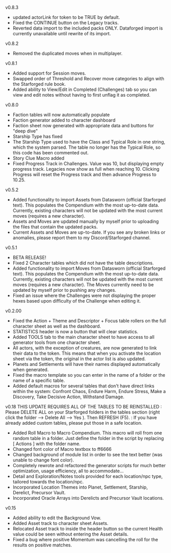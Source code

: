 v0.8.3
 - updated actorLink for token to be TRUE by default.
 - Fixed the CONTINUE button on the Legacy tracks.
 - Reverted data import to the included packs ONLY. Dataforged import is currently unavailable until rewrite of its import.

v0.8.2
 - Removed the duplicated moves when in multiplayer.

v0.8.1
 - Added support for Session moves.
 - Swapped order of Threshold and Recover move categories to align with the Starforged rule book.
 - Added ability to View/Edit in Completed (Challenges) tab so you can view and edit notes without having to first unflag it as completed.

v0.8.0
 - Faction tables will now automatically populate 
 - Faction generator added to character dashboard
 - Faction sheet now generated with appropriate data and buttons for "deep dive"
 - Starship Type has fixed
 - The Starship Type used to have the Class and Typical Role in one string, which the system parsed. The table no longer has the Typical Role, so this code has been commented out.
 - Story Clue Macro added
 - Fixed Progress Track in Challenges. Value was 10, but displaying empty progress track. Legacies now show as full when reaching 10. Clicking Progress will reset the Progress track and then advance Progress to 10.25.

v0.5.2
 - Added functionality to import Assets from Datasworn (official Starforged text). This populates the Compendium with the most up-to-date data. Currently, existing characters will not be updated with the most current moves (requires a new character).
 - Assets and Moves are updated manually by myself prior to uploading the files that contain the updated packs.
 - Current Assets and Moves are up-to-date. If you see any broken links or anomalies, please report them to my Discord/Starforged channel.

v0.5.1
 - BETA RELEASE!
 - Fixed 2 Character tables which did not have the table descriptions.
 - Added functionality to import Moves from Datasworn (official Starforged text). This populates the Compendium with the most up-to-date data. Currently, existing characters will not be updated with the most current moves (requires a new character). The Moves currently need to be updated by myself prior to pushing any changes.
 - Fixed an issue where the Challenges were not displaying the proper hexes based upon difficulty of the Challenge when editing it.
 

v0.2.00
- Fixed the Action + Theme and Descriptor + Focus table rollers on the full character sheet as well as the dashboard.
- STATISTICS header is now a button that will clear statistics.
- Added TOOLS tab to the main character sheet to have access to all generator tools from one character sheet.
- All actors, with the exception of creatures, are now generated to link their data to the token. This means that when you activate the location sheet via the token, the original in the actor list is also updated.
- Planets and Settlements will have their names displayed automatically when generated.
- Fixed the macro template so you can enter in the name of a folder or the name of a specific table.
- Added default macros for several tables that don't have direct links within the system: Confront Chaos, Endure Harm, Endure Stress, Make a Discovery, Take Decisive Action, Withstand Damage.

v0.18
THIS UPDATE REQUIRES ALL OF THE TABLES TO BE REINSTALLED
: Please DELETE ALL on your Starforged folders in the tables section (right click the folder --> Delete All --> Yes ). Then REFRESH (F5).
: If you have already added custom tables, please put those in a safe location.

- Added Roll Macro to Macro Compendium. This macro will roll from one random table in a folder. Just define the folder in the script by replacing [ Actions ] with the folder name.
- Changed font color of Macro textbox to ff6666
- Changed background of module list in order to see the text better (was unable to change font color).
- Completely rewrote and refactored the generator scripts for much better optimization, usage efficiency, all to accommodate...
- Detail and Exploration/Notes tools provided for each location/npc type, tailored towards the location/npc.
- Incorporated Location Themes into Planet, Settlement, Starship, Derelict, Precursor Vault.
- Incorporated Oracle Arrays into Derelicts and Precursor Vault locations.

v0.15
- Added ability to edit the Background Vow.
- Added Asset track to character sheet Assets.
- Relocated Asset track to inside the header button so the current Health value could be seen without entering the Asset details.
- Fixed a bug where positive Momentum was cancelling the roll for the results on positive matches.
